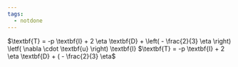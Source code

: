 ```yaml
---
tags:
  - notdone
---
```

$\textbf{T} = -p \textbf{I} + 2 \eta \textbf{D} + \left( - \frac{2}{3} \eta \right) \letf( \nabla \cdot \textbf{u} \right) \textbf{I}
$\textbf{T} = -p \textbf{I} + 2 \eta \textbf{D} +   ( - \frac{2}{3} \eta$ 